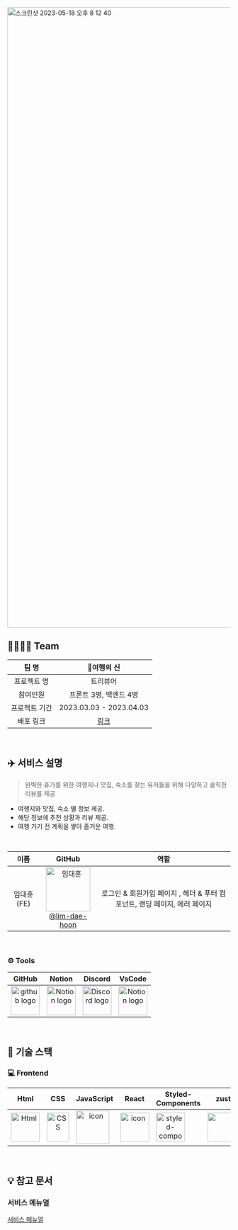<img width="1402" alt="스크린샷 2023-05-18 오후 8 12 40" src="https://github.com/Lim-Dae-Hoon/seb42_main_028/assets/115605127/b95ccb6a-0739-44db-8a97-a380b4145b87">


## 👨‍👩‍👧‍👦 Team

|     팀 명     |         🌴여행의 신        |
| :-----------: | :---------------------: |
|  프로젝트 명  |   트리뷰어   |
|  참여인원  |   프론트 3명, 백엔드 4명 |
| 프로젝트 기간 | 2023.03.03 - 2023.04.03 |
|   배포 링크   |      [링크](https://seb42-main-028.vercel.app)       |

<br/>

## ✈️ 서비스 설명

> 완벽한 휴가를 위한 여행지나 맛집, 숙소를 찾는 유저들을 위해 다양하고 솔직한 리뷰를 제공

* 여행지와 맛집, 숙소 별 정보 제공.
* 해당 정보에 추천 상황과 리뷰 제공.
* 여행 가기 전 계획을 쌓아 즐거운 여행.

<br/>

|        이름        |                                                                           GitHub                                                                            |                                                              역할                                                              |
| :----------------: | :---------------------------------------------------------------------------------------------------------------------------------------------------------: | :----------------------------------------------------------------------------------------------------------------------------: |
|     임대훈(FE)     | <img alt="임대훈" src="https://avatars.githubusercontent.com/u/115605127?v=4" height="100" width="100"><br>[@lim-dae-hoon](https://github.com/Lim-Dae-Hoon) | 로그인 &  회원가입 페이지 , 헤더 & 푸터 컴포넌트, 랜딩 페이지, 에러 페이지 |

<br/>

### <span style=""> ⚙️ **Tools** </span>

|                                                   GitHub                                                    |                                                                                   Notion                                                                                    |                                                                                       Discord                                                                                        |                                                                                           VsCode                                                                                            |            
| :---------------------------------------------------------------------------------------------------------: | :-------------------------------------------------------------------------------------------------------------------------------------------------------------------------: | :----------------------------------------------------------------------------------------------------------------------------------------------------------------------------------: | :-----------------------------------------------------------------------------------------------------------------------------------------------------------------------------------------: | 
| <img alt="github logo" src="https://techstack-generator.vercel.app/github-icon.svg" width="65" height="65"> | <img alt="Notion logo" src="https://www.notion.so/cdn-cgi/image/format=auto,width=640,quality=100/front-static/shared/icons/notion-app-icon-3d.png" height="65" width="65"> | <img alt="Discord logo" src="https://assets-global.website-files.com/6257adef93867e50d84d30e2/62595384e89d1d54d704ece7_3437c10597c1526c3dbd98c737c2bcae.svg" height="65" width="65"> | <img alt="Notion logo" src="https://upload.wikimedia.org/wikipedia/commons/thumb/9/9a/Visual_Studio_Code_1.35_icon.svg/2048px-Visual_Studio_Code_1.35_icon.svg.png" height="65" width="65"> | 

<br/>

## 🔎 기술 스택
### <span style=""> 💻 **Frontend** </span>

|                                                                                     Html                                                                                     |                                                                                                       CSS                                                                                                        |                                                                          JavaScript                                                                           |                                                                              React                                                                               |                                                                        Styled-<br>Components                                                                        |                                                                               zustand                                                                               |                                                                                              React Query                                                                                            |                                                                                              axios                                                                                           |
| :--------------------------------------------------------------------------------------------------------------------------------------------------------------------------: | :--------------------------------------------------------------------------------------------------------------------------------------------------------------------------------------------------------------: | :-----------------------------------------------------------------------------------------------------------------------------------------------------------: | :--------------------------------------------------------------------------------------------------------------------------------------------------------------: | :-----------------------------------------------------------------------------------------------------------------------------------------------------------------: | :-----------------------------------------------------------------------------------------------------------------------------------------------------------------: | :---------------------------------------------------------------------------------------------------------------------------------------------------------------------------------------------------: | :---------------------------------------------------------------------------------------------------------------------------------------------------------------------------------------------------: |
| <img alt="Html" src ="https://upload.wikimedia.org/wikipedia/commons/thumb/6/61/HTML5_logo_and_wordmark.svg/440px-HTML5_logo_and_wordmark.svg.png" width="65" height="65" /> | <div style="display: flex; align-items: flex-start;"><img src="https://user-images.githubusercontent.com/111227745/210204643-4c3d065c-59ec-481d-ac13-cea795730835.png" alt="CSS" width="50" height="65" /></div> | <div style="display: flex; align-items: flex-start;"><img src="https://techstack-generator.vercel.app/js-icon.svg" alt="icon" width="75" height="75" /></div> | <div style="display: flex; align-items: flex-start;"><img src="https://techstack-generator.vercel.app/react-icon.svg" alt="icon" width="65" height="65" /></div> | <div style="display: flex; align-items: flex-start;"><img src="https://styled-components.com/logo.png" alt="styled-components icon" width="65" height="65" /></div> | <div style="display: flex; align-items: flex-start;"><img src="https://images.velog.io/post-images/augusty/7dc27aa0-0563-11ea-8b40-6b6b6ae34645/bear.png" width="100" height="65"/></div> | <div style="display: flex; align-items: flex-start;"><img src="https://seeklogo.com/images/R/react-query-logo-1340EA4CE9-seeklogo.com.png" width="80" height="65"/></div> |<div style="display: flex; align-items: flex-start;"><img src="https://seeklogo.com/images/A/axios-logo-CD0C90458F-seeklogo.com.png" width="80" height="50"/></div> |

<br/>

## 💡 참고 문서

### 서비스 메뉴얼
[서비스 메뉴얼](https://file.notion.so/f/s/30b453c2-aad9-4489-8de5-e7991a1f515f/42%E1%84%80%E1%85%B5-Team-028-%E1%84%91%E1%85%B3%E1%84%85%E1%85%A9%E1%84%8C%E1%85%A6%E1%86%A8%E1%84%90%E1%85%B3%E1%84%86%E1%85%A6%E1%84%82%E1%85%B2%E1%84%8B%E1%85%A5%E1%86%AF.pdf?id=f5a2ba82-7933-4dbe-a36e-27fb4ecea8fa&table=block&spaceId=82d63a72-8254-4cde-bf1e-b2597b7c099c&expirationTimestamp=1684494052844&signature=KCjKsesxAsoKOzFCrTEDmfvP_oXvSlggjEKZfttG62w&downloadName=42%E1%84%80%E1%85%B5-Team-028-%E1%84%91%E1%85%B3%E1%84%85%E1%85%A9%E1%84%8C%E1%85%A6%E1%86%A8%E1%84%90%E1%85%B3%E1%84%86%E1%85%A6%E1%84%82%E1%85%B2%E1%84%8B%E1%85%A5%E1%86%AF.pdf)
